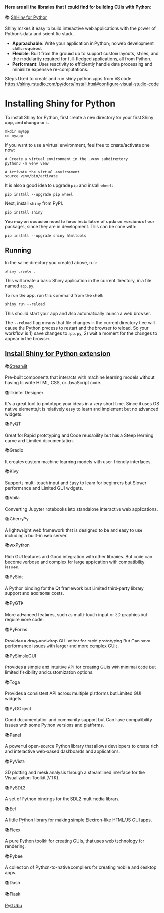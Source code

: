 𝐇𝐞𝐫𝐞 𝐚𝐫𝐞 𝐚𝐥𝐥 𝐭𝐡𝐞 𝐥𝐢𝐛𝐫𝐚𝐫𝐢𝐞𝐬 𝐭𝐡𝐚𝐭 𝐈 𝐜𝐨𝐮𝐥𝐝 𝐟𝐢𝐧𝐝 𝐟𝐨𝐫 𝐛𝐮𝐢𝐥𝐝𝐢𝐧𝐠 𝐆𝐔𝐈𝐬 𝐰𝐢𝐭𝐡 𝐏𝐲𝐭𝐡𝐨𝐧:  

📚 [ShHiny for Python](https://shiny.rstudio.com/py/)

Shiny makes it easy to build interactive web applications with the power of Python’s data and scientific stack.

-   **Approachable**: Write your application in Python; no web development skills required.
-   **Flexible**: Built from the ground up to support custom layouts, styles, and the modularity required for full-fledged applications, all from Python.
-   **Performant**: Uses reactivity to efficiently handle data processing and minimize expensive re-computations.

Steps Used to create and run shiny python apps from VS code
https://shiny.rstudio.com/py/docs/install.html#configure-visual-studio-code

# Installing Shiny for Python

To install Shiny for Python, first create a new directory for your first Shiny app, and change to it.

```
mkdir myapp
cd myapp
```

If you want to use a virtual environment, feel free to create/activate one now:

```
# Create a virtual environment in the .venv subdirectory
python3 -m venv venv

# Activate the virtual environment
source venv/bin/activate
```

It is also a good idea to upgrade `pip` and install `wheel`:

```
pip install --upgrade pip wheel
```

Next, install `shiny` from PyPI.

```
pip install shiny
```

You may on occasion need to force installation of updated versions of our packages, since they are in development. This can be done with:

```
pip install --upgrade shiny htmltools
```

## Running[](https://shiny.rstudio.com/py/docs/install.html#running)

In the same directory you created above, run:

```
shiny create .
```

This will create a basic Shiny application in the current directory, in a file named `app.py`.

To run the app, run this command from the shell:

```
shiny run --reload
```

This should start your app and also automatically launch a web browser.

The `--reload` flag means that file changes in the current directory tree will cause the Python process to restart and the browser to reload. So your workflow is 1) save changes to `app.py`, 2) wait a moment for the changes to appear in the browser.

## [Install Shiny for Python extension](https://marketplace.visualstudio.com/items?itemName=posit.shiny-python)



📚[Streamlit](https://streamlit.io/)  
  
Pre-built components that interacts with machine learning models without having to write HTML, CSS, or JavaScript code.  
  
  
📚Tkinter Designer  
  
It's a great tool to prototype your ideas in a very short time. Since it uses OS native elements,it is relatively easy to learn and implement but no advanced widgets.  
  
📚PyQT  
  
Great for Rapid prototyping and Code reusability but has a Steep learning curve and Limited documentation.  
  
📚Gradio  
  
It creates custom machine learning models with user-friendly interfaces.  
  
📚Kivy  
  
Supports multi-touch input and Easy to learn for beginners but Slower performance and Limited GUI widgets.  
  
📚Voila  
  
Converting Jupyter notebooks into standalone interactive web applications.  
  
📚CherryPy  
  
A lightweight web framework that is designed to be and easy to use including a built-in web server.  
  
📚wxPython  
  
Rich GUI features and Good integration with other libraries. But code can become verbose and complex for large application with compatibility issues.  
  
📚PySide  
  
A Python binding for the Qt framework but Limited third-party library support and additional costs.  
  
📚PyGTK  
  
More advanced features, such as multi-touch input or 3D graphics but require more code.  
  
📚PyForms  
  
Provides a drag-and-drop GUI editor for rapid prototyping But Can have performance issues with larger and more complex GUIs.  
  
📚PySimpleGUI  
  
Provides a simple and intuitive API for creating GUIs with minimal code but limited flexibility and customization options.  
  
📚Toga  
  
Provides a consistent API across multiple platforms but Limited GUI widgets.  
  
📚PyGObject  
  
Good documentation and community support but Can have compatibility issues with some Python versions and platforms.  
  
📚Panel  
  
A powerful open-source Python library that allows developers to create rich and interactive web-based dashboards and applications.  
  
📚PyVista  
  
3D plotting and mesh analysis through a streamlined interface for the Visualization Toolkit (VTK).  
  
📚PySDL2  
  
A set of Python bindings for the SDL2 multimedia library.  
  
📚Eel  
  
A little Python library for making simple Electron-like HTML/JS GUI apps.  
  
📚Flexx  
  
A pure Python toolkit for creating GUIs, that uses web technology for rendering.  
  
📚Pybee  
  
A collection of Python-to-native compilers for creating mobile and desktop apps.  
  
📚Dash  
  
📚Flask

[PyGUbu](https://github.com/alejandroautalan/pygubu)
